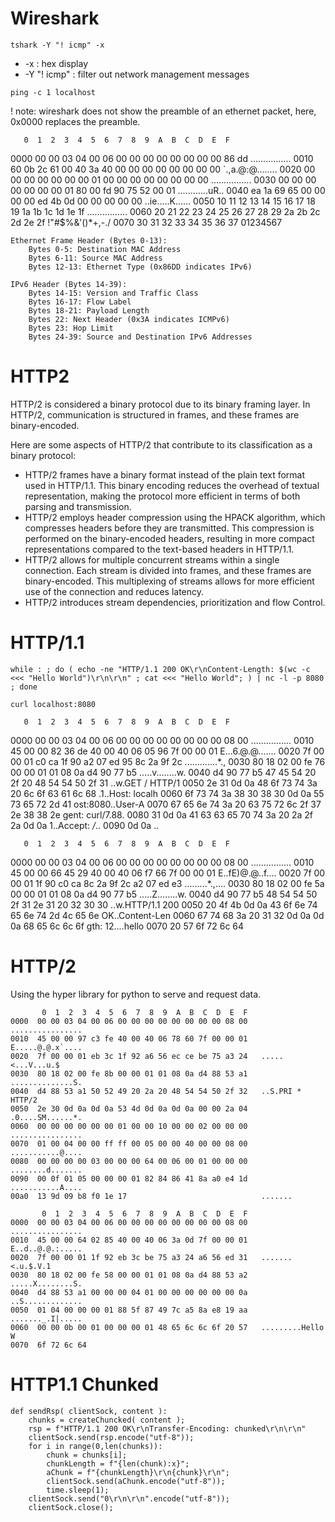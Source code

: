 # Wireshark

`tshark -Y "! icmp" -x`
- -x : hex display
- -Y "! icmp" : filter out network management messages

`ping -c 1 localhost`

! note: wireshark does not show the preamble of an ethernet packet, here, 0x0000 replaces the preamble.

       0  1  2  3  4  5  6  7  8  9  A  B  C  D  E  F
0000  00 00 03 04 00 06 00 00 00 00 00 00 00 00 86 dd   ................
0010  60 0b 2c 61 00 40 3a 40 00 00 00 00 00 00 00 00   `.,a.@:@........
0020  00 00 00 00 00 00 00 01 00 00 00 00 00 00 00 00   ................
0030  00 00 00 00 00 00 00 01 80 00 fd 90 75 52 00 01   ............uR..
0040  ea 1a 69 65 00 00 00 00 ed 4b 0d 00 00 00 00 00   ..ie.....K......
0050  10 11 12 13 14 15 16 17 18 19 1a 1b 1c 1d 1e 1f   ................
0060  20 21 22 23 24 25 26 27 28 29 2a 2b 2c 2d 2e 2f    !"#$%&'()*+,-./
0070  30 31 32 33 34 35 36 37                           01234567

    Ethernet Frame Header (Bytes 0-13):
        Bytes 0-5: Destination MAC Address
        Bytes 6-11: Source MAC Address
        Bytes 12-13: Ethernet Type (0x86DD indicates IPv6)

    IPv6 Header (Bytes 14-39):
        Bytes 14-15: Version and Traffic Class
        Bytes 16-17: Flow Label
        Bytes 18-21: Payload Length
        Bytes 22: Next Header (0x3A indicates ICMPv6)
        Bytes 23: Hop Limit
        Bytes 24-39: Source and Destination IPv6 Addresses

# HTTP2

HTTP/2 is considered a binary protocol due to its binary framing layer. In HTTP/2, communication is structured in frames, and these frames are binary-encoded.

Here are some aspects of HTTP/2 that contribute to its classification as a binary protocol:

- HTTP/2 frames have a binary format instead of the plain text format used in HTTP/1.1. This binary encoding reduces the overhead of textual representation, making the protocol more efficient in terms of both parsing and transmission.
- HTTP/2 employs header compression using the HPACK algorithm, which compresses headers before they are transmitted. This compression is performed on the binary-encoded headers, resulting in more compact representations compared to the text-based headers in HTTP/1.1.
- HTTP/2 allows for multiple concurrent streams within a single connection. Each stream is divided into frames, and these frames are binary-encoded. This multiplexing of streams allows for more efficient use of the connection and reduces latency.
- HTTP/2 introduces stream dependencies, prioritization and flow Control.

# HTTP/1.1

```
while : ; do ( echo -ne "HTTP/1.1 200 OK\r\nContent-Length: $(wc -c <<< "Hello World")\r\n\r\n" ; cat <<< "Hello World"; ) | nc -l -p 8080 ; done
```

`curl localhost:8080`

       0  1  2  3  4  5  6  7  8  9  A  B  C  D  E  F
0000  00 00 03 04 00 06 00 00 00 00 00 00 00 00 08 00   ................
0010  45 00 00 82 36 de 40 00 40 06 05 96 7f 00 00 01   E...6.@.@.......
0020  7f 00 00 01 c0 ca 1f 90 a2 07 ed 95 8c 2a 9f 2c   .............*.,
0030  80 18 02 00 fe 76 00 00 01 01 08 0a d4 90 77 b5   .....v........w.
0040  d4 90 77 b5 47 45 54 20 2f 20 48 54 54 50 2f 31   ..w.GET / HTTP/1
0050  2e 31 0d 0a 48 6f 73 74 3a 20 6c 6f 63 61 6c 68   .1..Host: localh
0060  6f 73 74 3a 38 30 38 30 0d 0a 55 73 65 72 2d 41   ost:8080..User-A
0070  67 65 6e 74 3a 20 63 75 72 6c 2f 37 2e 38 38 2e   gent: curl/7.88.
0080  31 0d 0a 41 63 63 65 70 74 3a 20 2a 2f 2a 0d 0a   1..Accept: */*..
0090  0d 0a                                             ..

       0  1  2  3  4  5  6  7  8  9  A  B  C  D  E  F
0000  00 00 03 04 00 06 00 00 00 00 00 00 00 00 08 00   ................
0010  45 00 00 66 45 29 40 00 40 06 f7 66 7f 00 00 01   E..fE)@.@..f....
0020  7f 00 00 01 1f 90 c0 ca 8c 2a 9f 2c a2 07 ed e3   .........*.,....
0030  80 18 02 00 fe 5a 00 00 01 01 08 0a d4 90 77 b5   .....Z........w.
0040  d4 90 77 b5 48 54 54 50 2f 31 2e 31 20 32 30 30   ..w.HTTP/1.1 200
0050  20 4f 4b 0d 0a 43 6f 6e 74 65 6e 74 2d 4c 65 6e    OK..Content-Len
0060  67 74 68 3a 20 31 32 0d 0a 0d 0a 68 65 6c 6c 6f   gth: 12....hello
0070  20 57 6f 72 6c 64 

# HTTP/2

Using the hyper library for python to serve and request data.

```
       0  1  2  3  4  5  6  7  8  9  A  B  C  D  E  F
0000  00 00 03 04 00 06 00 00 00 00 00 00 00 00 08 00   ................
0010  45 00 00 97 c3 fe 40 00 40 06 78 60 7f 00 00 01   E.....@.@.x`....
0020  7f 00 00 01 eb 3c 1f 92 a6 56 ec ce be 75 a3 24   .....<...V...u.$
0030  80 18 02 00 fe 8b 00 00 01 01 08 0a d4 88 53 a1   ..............S.
0040  d4 88 53 a1 50 52 49 20 2a 20 48 54 54 50 2f 32   ..S.PRI * HTTP/2
0050  2e 30 0d 0a 0d 0a 53 4d 0d 0a 0d 0a 00 00 2a 04   .0....SM......*.
0060  00 00 00 00 00 00 01 00 00 10 00 00 02 00 00 00   ................
0070  01 00 04 00 00 ff ff 00 05 00 00 40 00 00 08 00   ...........@....
0080  00 00 00 00 03 00 00 00 64 00 06 00 01 00 00 00   ........d.......
0090  00 0f 01 05 00 00 00 01 82 84 86 41 8a a0 e4 1d   ...........A....
00a0  13 9d 09 b8 f0 1e 17                              .......

       0  1  2  3  4  5  6  7  8  9  A  B  C  D  E  F
0000  00 00 03 04 00 06 00 00 00 00 00 00 00 00 08 00   ................
0010  45 00 00 64 02 85 40 00 40 06 3a 0d 7f 00 00 01   E..d..@.@.:.....
0020  7f 00 00 01 1f 92 eb 3c be 75 a3 24 a6 56 ed 31   .......<.u.$.V.1
0030  80 18 02 00 fe 58 00 00 01 01 08 0a d4 88 53 a2   .....X........S.
0040  d4 88 53 a1 00 00 00 04 01 00 00 00 00 00 00 0a   ..S.............
0050  01 04 00 00 00 01 88 5f 87 49 7c a5 8a e8 19 aa   ......._.I|.....
0060  00 00 0b 00 01 00 00 00 01 48 65 6c 6c 6f 20 57   .........Hello W
0070  6f 72 6c 64
```

# HTTP1.1 Chunked

```
def sendRsp( clientSock, content ):
    chunks = createChuncked( content ); 
    rsp = f"HTTP/1.1 200 OK\r\nTransfer-Encoding: chunked\r\n\r\n"
    clientSock.send(rsp.encode("utf-8"));
    for i in range(0,len(chunks)):
        chunk = chunks[i];
        chunkLength = f"{len(chunk):x}";
        aChunk = f"{chunkLength}\r\n{chunk}\r\n";
        clientSock.send(aChunk.encode("utf-8"));
        time.sleep(1);
    clientSock.send("0\r\n\r\n".encode("utf-8"));
    clientSock.close();
```






